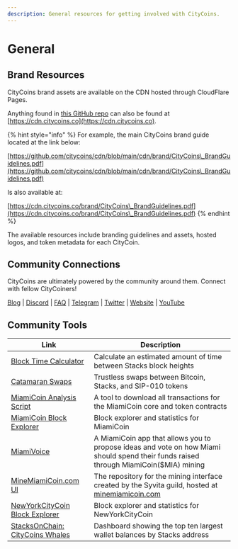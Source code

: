 ```yaml
---
description: General resources for getting involved with CityCoins.
---
```


# General

## Brand Resources

CityCoins brand assets are available on the CDN hosted through CloudFlare Pages.

Anything found in [this GitHub repo](https://github.com/citycoins/cdn) can also be found at [https://cdn.citycoins.co](https://cdn.citycoins.co).

{% hint style="info" %}
For example, the main CityCoins brand guide located at the link below:

[https://github.com/citycoins/cdn/blob/main/cdn/brand/CityCoins\_BrandGuidelines.pdf](https://github.com/citycoins/cdn/blob/main/cdn/brand/CityCoins\_BrandGuidelines.pdf)



Is also available at:

[https://cdn.citycoins.co/brand/CityCoins\_BrandGuidelines.pdf](https://cdn.citycoins.co/brand/CityCoins\_BrandGuidelines.pdf)
{% endhint %}

The available resources include branding guidelines and assets, hosted logos, and token metadata for each CityCoin.

## Community Connections

CityCoins are ultimately powered by the community around them. Connect with fellow CityCoiners!

[Blog](https://citycoins.co/blog) | [Discord](https://discord.gg/citycoins) | [FAQ](https://www.citycoins.co/citycoins-faq) | [Telegram](https://t.me/joinchat/zXQLjBgZzIYxNjI8) | [Twitter](https://twitter.com/minecitycoins) | [Website](https://citycoins.co) | [YouTube](https://www.youtube.com/channel/UCOPzQ6DU6agjOweTNydRtTA)

## Community Tools

| Link                                                                                                                        | Description                                                                                                                           |
| --------------------------------------------------------------------------------------------------------------------------- | ------------------------------------------------------------------------------------------------------------------------------------- |
| [Block Time Calculator](https://stxtime.stxstats.xyz)                                                                       | Calculate an estimated amount of time between Stacks block heights                                                                    |
| [Catamaran Swaps](https://www.catamaranswaps.org)                                                                           | Trustless swaps between Bitcoin, Stacks, and SIP-010 tokens                                                                           |
| [MiamiCoin Analysis Script](https://gitlab.com/riot.ai/clarity-pool-tools/-/blob/master/tool-scripts/analysis-citycoins.ts) | A tool to download all transactions for the MiamiCoin core and token contracts                                                        |
| [MiamiCoin Block Explorer](https://miamining.com)                                                                           | Block explorer and statistics for MiamiCoin                                                                                           |
| [MiamiVoice](https://miamivoice.org)                                                                                        | A MiamiCoin app that allows you to propose ideas and vote on how Miami should spend their funds raised through MiamiCoin($MIA) mining |
| [MineMiamiCoin.com UI](https://github.com/syvita/mmc)                                                                       | The repository for the mining interface created by the Syvita guild, hosted at [minemiamicoin.com](https://minemiamicoin.com)         |
| [NewYorkCityCoin Block Explorer](https://mining.nyc)                                                                        | Block explorer and statistics for NewYorkCityCoin                                                                                     |
| [StacksOnChain: CityCoins Whales](https://stacksonchain.com/citycoinswhales)                                                | Dashboard showing the top ten largest wallet balances by Stacks address                                                               |

